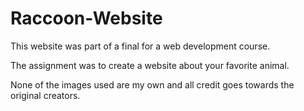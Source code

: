 # Raccoon-Website

This website was part of a final for a web development course. 

The assignment was to create a website about your favorite animal. 

None of the images used are my own and all credit goes towards the original creators. 
